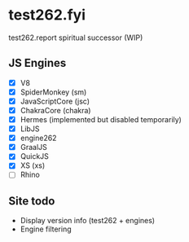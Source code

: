 # test262.fyi
test262.report spiritual successor (WIP)

## JS Engines
- [X] V8
- [X] SpiderMonkey (sm)
- [X] JavaScriptCore (jsc)
- [X] ChakraCore (chakra)
- [X] Hermes (implemented but disabled temporarily)
- [X] LibJS
- [X] engine262
- [X] GraalJS
- [X] QuickJS
- [X] XS (xs)
- [ ] Rhino

## Site todo
- Display version info (test262 + engines)
- Engine filtering